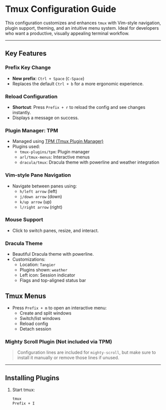 # Tmux Configuration Guide

This configuration customizes and enhances `tmux` with Vim-style navigation, plugin support, theming, and an intuitive menu system. Ideal for developers who want a productive, visually appealing terminal workflow.

---

## Key Features

### Prefix Key Change
- **New prefix**: `Ctrl + Space` (`C-Space`)
- Replaces the default `Ctrl + b` for a more ergonomic experience.

### Reload Configuration
- **Shortcut**: Press `Prefix + r` to reload the config and see changes instantly.
- Displays a message on success.

### Plugin Manager: TPM
- Managed using [TPM (Tmux Plugin Manager)](https://github.com/tmux-plugins/tpm)
- Plugins used:
  - `tmux-plugins/tpm`: Plugin manager
  - `arl/tmux-menus`: Interactive menus
  - `dracula/tmux`: Dracula theme with powerline and weather integration

### Vim-style Pane Navigation
- Navigate between panes using:
  - `h/left arrow` (left)
  - `j/down arrow` (down)
  - `k/up arrow` (up)
  - `l/right arrow` (right)

### Mouse Support
- Click to switch panes, resize, and interact.

### Dracula Theme
- Beautiful Dracula theme with powerline.
- Customizations:
  - Location: `Tangier`
  - Plugins shown: `weather`
  - Left icon: Session indicator
  - Flags and top-aligned status bar

## Tmux Menus
- Press `Prefix + m` to open an interactive menu:
  - Create and split windows
  - Switch/list windows
  - Reload config
  - Detach session

### Mighty Scroll Plugin (Not included via TPM)
> Configuration lines are included for `mighty-scroll`, but make sure to install it manually or remove those lines if unused.

---

## Installing Plugins

1. Start tmux:  
   ```bash
   tmux
   Prefix + I
  ```
